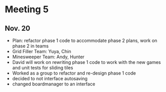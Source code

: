 # Meeting 5
## Nov. 20
* Plan: refactor phase 1 code to accommodate phase 2 plans, work on phase 2 in teams
* Grid Filler Team: Yuya, Chin
* Minesweeper Team: Andy, Hunter
* David will work on rewriting phase 1 code to work with the new games and unit tests for sliding tiles
* Worked as a group to refactor and re-design phase 1 code
* decided to not interface autosaving
* changed boardmanager to an interface